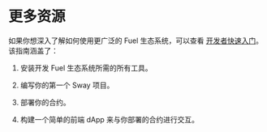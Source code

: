 # 更多资源

如果你想深入了解如何使用更广泛的 Fuel 生态系统，可以查看 [开发者快速入门](https://docs.fueldev.xyz/guides/quickstart/)。该指南涵盖了：

1. 安装开发 Fuel 生态系统所需的所有工具。

2. 编写你的第一个 Sway 项目。

3. 部署你的合约。

4. 构建一个简单的前端 dApp 来与你部署的合约进行交互。